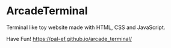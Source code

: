 # ArcadeTerminal
Terminal like toy website made with HTML, CSS and JavaScript.

Have Fun!
https://pal-ef.github.io/arcade_terminal/